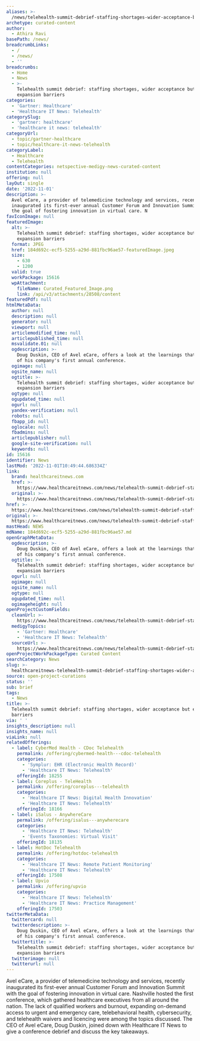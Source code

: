 ```yaml
---
aliases: >-
  /news/telehealth-summit-debrief-staffing-shortages-wider-acceptance-but-expansion-barriers
archetype: curated-content
author:
  - Athira Ravi
basePath: /news/
breadcrumbLinks:
  - /
  - /news/
  - ''
breadcrumbs:
  - Home
  - News
  - >-
    Telehealth summit debrief: staffing shortages, wider acceptance but
    expansion barriers
categories:
  - 'Gartner: Healthcare'
  - 'Healthcare IT News: Telehealth'
categorySlug:
  - 'gartner: healthcare'
  - 'healthcare it news: telehealth'
categoryUrl:
  - topic/gartner-healthcare
  - topic/healthcare-it-news-telehealth
categoryLabel:
  - Healthcare
  - Telehealth
contentCategories: netspective-medigy-news-curated-content
institution: null
offering: null
layOut: single
date: '2022-11-01'
description: >-
  Avel eCare, a provider of telemedicine technology and services, recently
  inaugurated its first-ever annual Customer Forum and Innovation Summit with
  the goal of fostering innovation in virtual care. N
favIconImage: null
featuredImage:
  alt: >-
    Telehealth summit debrief: staffing shortages, wider acceptance but
    expansion barriers
  format: JPEG
  href: 184d692c-ecf5-5255-a29d-881fbc96ae57-featuredImage.jpeg
  size:
    - 630
    - 1200
  valid: true
  workPackage: 15616
  wpAttachment:
    fileName: Curated_Featured_Image.png
    link: /api/v3/attachments/28508/content
featuredPdf: null
htmlMetaData:
  author: null
  description: null
  generator: null
  viewport: null
  articlemodified_time: null
  articlepublished_time: null
  msvalidate.01: null
  ogdescription: >-
    Doug Duskin, CEO of Avel eCare, offers a look at the learnings that came out
    of his company's first annual conference.
  ogimage: null
  ogsite_name: null
  ogtitle: >-
    Telehealth summit debrief: staffing shortages, wider acceptance but
    expansion barriers
  ogtype: null
  ogupdated_time: null
  ogurl: null
  yandex-verification: null
  robots: null
  fbapp_id: null
  oglocale: null
  fbadmins: null
  articlepublisher: null
  google-site-verification: null
  keywords: null
id: 15616
identifier: News
lastMod: '2022-11-01T10:49:44.686334Z'
link:
  brand: healthcareitnews.com
  href: >-
    https://www.healthcareitnews.com/news/telehealth-summit-debrief-staffing-shortages-wider-acceptance-expansion-barriers
  original: >-
    https://www.healthcareitnews.com/news/telehealth-summit-debrief-staffing-shortages-wider-acceptance-expansion-barriers
href: >-
  https://www.healthcareitnews.com/news/telehealth-summit-debrief-staffing-shortages-wider-acceptance-expansion-barriers
original: >-
  https://www.healthcareitnews.com/news/telehealth-summit-debrief-staffing-shortages-wider-acceptance-expansion-barriers
mastHead: NEWS
mdName: 184d692c-ecf5-5255-a29d-881fbc96ae57.md
openGraphMetaData:
  ogdescription: >-
    Doug Duskin, CEO of Avel eCare, offers a look at the learnings that came out
    of his company's first annual conference.
  ogtitle: >-
    Telehealth summit debrief: staffing shortages, wider acceptance but
    expansion barriers
  ogurl: null
  ogimage: null
  ogsite_name: null
  ogtype: null
  ogupdated_time: null
  ogimageheight: null
openProjectCustomFields:
  cleanUrl: >-
    https://www.healthcareitnews.com/news/telehealth-summit-debrief-staffing-shortages-wider-acceptance-expansion-barriers
  medigyTopics:
    - 'Gartner: Healthcare'
    - 'Healthcare IT News: Telehealth'
  sourceUrl: >-
    https://www.healthcareitnews.com/news/telehealth-summit-debrief-staffing-shortages-wider-acceptance-expansion-barriers
openProjectWorkPackageType: Curated Content
searchCategory: News
slug: >-
  healthcareitnews-telehealth-summit-debrief-staffing-shortages-wider-acceptance-but-expansion-barriers
source: open-project-curations
status: ''
sub: brief
tags:
  - News
title: >-
  Telehealth summit debrief: staffing shortages, wider acceptance but expansion
  barriers
via: ' '
insights_description: null
insights_name: null
viaLink: null
relatedOfferings:
  - label: CyberMed Health - CDoc Telehealth
    permalink: /offering/cybermed-health---cdoc-telehealth
    categories:
      - 'Symplur: EHR (Electronic Health Record)'
      - 'Healthcare IT News: Telehealth'
    offeringId: 18255
  - label: Coreplus - TeleHealth
    permalink: /offering/coreplus---telehealth
    categories:
      - 'Healthcare IT News: Digital Health Innovation'
      - 'Healthcare IT News: Telehealth'
    offeringId: 18166
  - label: iSalus - AnywhereCare
    permalink: /offering/isalus---anywherecare
    categories:
      - 'Healthcare IT News: Telehealth'
      - 'Events Taxonomies: Virtual Visit'
    offeringId: 18135
  - label: HotDoc Telehealth
    permalink: /offering/hotdoc-telehealth
    categories:
      - 'Healthcare IT News: Remote Patient Monitoring'
      - 'Healthcare IT News: Telehealth'
    offeringId: 17508
  - label: Upvio
    permalink: /offering/upvio
    categories:
      - 'Healthcare IT News: Telehealth'
      - 'Healthcare IT News: Practice Management'
    offeringId: 17503
twitterMetaData:
  twittercard: null
  twitterdescription: >-
    Doug Duskin, CEO of Avel eCare, offers a look at the learnings that came out
    of his company's first annual conference.
  twittertitle: >-
    Telehealth summit debrief: staffing shortages, wider acceptance but
    expansion barriers
  twitterimage: null
  twitterurl: null
---
```

<p>Avel eCare, a provider of telemedicine technology and services, recently inaugurated its first-ever annual Customer Forum and Innovation Summit with the goal of fostering innovation in virtual care. Nashville hosted the first conference, which gathered healthcare executives from all around the nation. The lack of qualified workers and burnout, expanding on-demand access to urgent and emergency care, telebehavioral health, cybersecurity, and telehealth waivers and licencing were among the topics discussed. The CEO of Avel eCare, Doug Duskin, joined down with Healthcare IT News to give a conference debrief and discuss the key takeaways.</p>